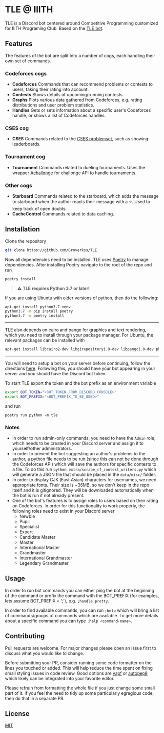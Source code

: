 # TLE @ IIITH
TLE is a Discord bot centered around Competitive Programming customized for IIITH Programing Club. Based on the [TLE bot](https://github.com/cheran-senthil/TLE).

## Features
The features of the bot are split into a number of cogs, each handling their own set of commands.

### Codeforces cogs
- **Codeforces** Commands that can recommend problems or contests to users, taking their rating into account.
- **Contests** Shows details of upcoming/running contests.
- **Graphs** Plots various data gathered from Codeforces, e.g. rating distributions and user problem statistics.
- **Handles** Gets or sets information about a specific user's Codeforces handle, or shows a list of Codeforces handles.

### CSES cog
- **CSES** Commands related to the [CSES problemset](https://cses.fi/problemset/), such as showing leaderboards.

### Tournament cog
- **Tournament** Commands related to dueling tournaments. Uses the wrapper [Achallonge](https://achallonge.readthedocs.io/) for challonge API to handle tournaments.

### Other cogs
- **Starboard** Commands related to the starboard, which adds the message to starboard when the author reacts their message with a ⭐️. Used to keep track of open doubts.
- **CacheControl** Commands related to data caching.


## Installation
Clone the repository
```bash
git clone https://github.com/Groverkss/TLE
```
Now all dependencies need to be installed. TLE uses [Poetry](https://poetry.eustace.io/) to manage dependencies. After installing Poetry navigate to the root of the repo and run

```bash
poetry install
```

> :warning: **TLE requires Python 3.7 or later!**

If you are using Ubuntu with older versions of python, then do the following:
```bash
apt-get install python3.7-venv
python3.7 -m pip install poetry
python3.7 -m poetry install
```

---

TLE also depends on cairo and pango for graphics and text rendering, which you need to install through your package manager. For Ubuntu, the relevant packages can be installed with
```bash
apt-get install libcairo2-dev libgirepository1.0-dev libpango1.0-dev pkg-config python3-dev gir1.2-pango-1.0
```

---

You will need to setup a bot on your server before continuing, follow the directions [here](https://github.com/reactiflux/discord-irc/wiki/Creating-a-discord-bot-&-getting-a-token). Following this, you should have your bot appearing in your server and you should have the Discord bot token.

To start TLE export the token and the bot prefix as an environment variable
```bash
export BOT_TOKEN="<BOT_TOKEN_FROM_DISCORD_CONSOLE>"
export BOT_PREFIX="<BOT_PREFIX_TO_BE_USED>"
```
and run
```
poetry run python -m tle
```

### Notes
 - In order to run admin-only commands, you need to have the `Admin` role, which needs to be created in your Discord server and assign it to yourself/other administrators.
 - In order to prevent the bot suggesting an author's problems to the author, a python file needs to be run (since this can not be done through the Codeforces API) which will save the authors for specific contests to a file. To do this run `python extra/scrape_cf_contest_writers.py` which will generate a JSON file that should be placed in the `data/misc/` folder.
 - In order to display CJK (East Asian) characters for usernames, we need appropriate fonts. Their size is ~36MB, so we don't keep in the repo itself and it is gitignored. They will be downloaded automatically when the bot is run if not already present.
 - One of the bot's features is to assign roles to users based on their rating on Codeforces. In order for this functionality to work properly, the following roles need to exist in your Discord server
     - Newbie
     - Pupil
     - Specialist
     - Expert
     - Candidate Master
     - Master
     - International Master
     - Grandmaster
     - International Grandmaster
     - Legendary Grandmaster

## Usage
In order to run bot commands you can either ping the bot at the beginning of the command or prefix the command with the BOT_PREFIX (for examples, lets assume BOT_PREFIX = ';'), e.g. `;handle pretty`.

In order to find available commands, you can run `;help` which will bring a list of commands/groups of commands which are available. To get more details about a specific command you can type `;help <command-name>`.

## Contributing
Pull requests are welcome. For major changes please open an issue first to discuss what you would like to change.

Before submitting your PR, consider running some code formatter on the lines you touched or added. This will help reduce the time spent on fixing small styling issues in code review. Good options are [yapf](https://github.com/google/yapf) or [autopep8](https://github.com/hhatto/autopep8) which likely can be integrated into your favorite editor.

Please refrain from formatting the whole file if you just change some small part of it. If you feel the need to tidy up some particularly egregious code, then do that in a separate PR.

## License
[MIT](https://choosealicense.com/licenses/mit/)

